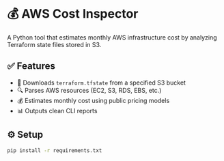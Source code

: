# 💰 AWS Cost Inspector

A Python tool that estimates monthly AWS infrastructure cost by analyzing Terraform state files stored in S3.

## ✅ Features

- 🔁 Downloads `terraform.tfstate` from a specified S3 bucket
- 🔍 Parses AWS resources (EC2, S3, RDS, EBS, etc.)
- 💰 Estimates monthly cost using public pricing models
- 📊 Outputs clean CLI reports

## ⚙️ Setup

```bash
pip install -r requirements.txt
